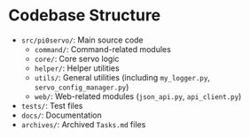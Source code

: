 # Codebase Structure

- `src/pi0servo/`: Main source code
    - `command/`: Command-related modules
    - `core/`: Core servo logic
    - `helper/`: Helper utilities
    - `utils/`: General utilities (including `my_logger.py`, `servo_config_manager.py`)
    - `web/`: Web-related modules (`json_api.py`, `api_client.py`)
- `tests/`: Test files
- `docs/`: Documentation
- `archives/`: Archived `Tasks.md` files